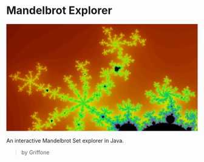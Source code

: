 # Mandelbrot Explorer

![Mandelbrot](mandelbrot.png)

An interactive Mandelbrot Set explorer in Java.

> by Griffone
